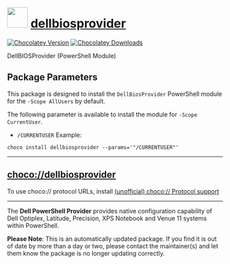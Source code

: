﻿# <img src="https://cdn.jsdelivr.net/gh/strausmann/ChocolateyPackages@master/icons/powershell.png" width="48" height="48"/> [dellbiosprovider](https://community.chocolatey.org/packages/dellbiosprovider)

[![Chocolatey Version](https://img.shields.io/chocolatey/v/dellbiosprovider)](https://community.chocolatey.org/packages/dellbiosprovider)
[![Chocolatey Downloads](https://img.shields.io/chocolatey/dt/dellbiosprovider)](https://community.chocolatey.org/packages/dellbiosprovider)

DellBIOSProvider (PowerShell Module)

## Package Parameters

This package is designed to install the `DellBiosProvider` PowerShell module for the `-Scope AllUsers` by default.

The following parameter is available to install the module for `-Scope CurrentUser`.

* `/CURRENTUSER`
Example:

```shell
choco install dellbiosprovider --params='"/CURRENTUSER"'
```

---

## [choco://dellbiosprovider](choco://dellbiosprovider)

To use choco:// protocol URLs, install [(unofficial) choco:// Protocol support](https://chocolatey.org/packages/choco-protocol-support)

---

The **Dell PowerShell Provider** provides native configuration capability of Dell Optiplex, Latitude, Precision, XPS Notebook and Venue 11 systems within PowerShell.

**Please Note**: This is an automatically updated package. If you find it is out of date by more than a day or two, please contact the maintainer(s) and let them know the package is no longer updating correctly.

